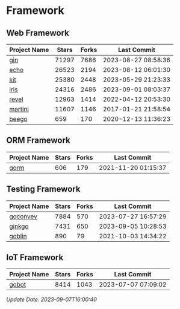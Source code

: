 # Framework

## Web Framework
| Project Name | Stars | Forks | Last Commit |
| ------------ | ----- | ----- | ----------- |
| [gin](https://github.com/gin-gonic/gin) | 71297 | 7686 | 2023-08-27 08:58:36 |
| [echo](https://github.com/labstack/echo) | 26523 | 2194 | 2023-08-12 06:01:30 |
| [kit](https://github.com/go-kit/kit) | 25380 | 2448 | 2023-05-29 21:23:33 |
| [iris](https://github.com/kataras/iris) | 24316 | 2486 | 2023-09-01 08:03:37 |
| [revel](https://github.com/revel/revel) | 12963 | 1414 | 2022-04-12 20:53:30 |
| [martini](https://github.com/go-martini/martini) | 11607 | 1146 | 2017-01-21 21:58:54 |
| [beego](https://github.com/astaxie/beego) | 659 | 170 | 2020-12-13 11:36:23 |

## ORM Framework
| Project Name | Stars | Forks | Last Commit |
| ------------ | ----- | ----- | ----------- |
| [gorm](https://github.com/jinzhu/gorm) | 606 | 179 | 2021-11-20 01:15:37 |

## Testing Framework
| Project Name | Stars | Forks | Last Commit |
| ------------ | ----- | ----- | ----------- |
| [goconvey](https://github.com/smartystreets/goconvey) | 7884 | 570 | 2023-07-27 16:57:29 |
| [ginkgo](https://github.com/onsi/ginkgo) | 7431 | 650 | 2023-09-05 10:28:53 |
| [goblin](https://github.com/franela/goblin) | 890 | 79 | 2021-10-03 14:34:22 |

## IoT Framework
| Project Name | Stars | Forks | Last Commit |
| ------------ | ----- | ----- | ----------- |
| [gobot](https://github.com/hybridgroup/gobot) | 8414 | 1043 | 2023-07-07 07:09:02 |

*Update Date: 2023-09-07T16:00:40*